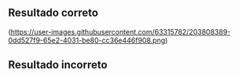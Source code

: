 ## Resultado correto
(https://user-images.githubusercontent.com/63315782/203808389-0dd527f9-65e2-4031-be80-cc36e446f908.png)

## Resultado incorreto
